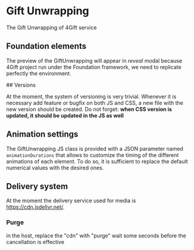 # Gift Unwrapping
The Gift Unwrapping of 4Gift service

## Foundation elements

The preview of the GiftUnwrapping will appear in _reveal_ modal because 4Gift project run under the Foundation framework, we need to replicate perfectly the environment.

## Versions

At the moment, the system of versioning is very trivial.
Whenever it is necessary add feature or bugfix on both JS and CSS, a new file with the new version should be created.
Do not forget: **when CSS version is updated, it should be updated in the JS as well**

## Animation settings
The GiftUnwrapping JS class is provided with a JSON parameter named `animationDurations` that allows to customize the timing of the different animations of each element. To do so, it is sufficient to replace the default numerical values with the desired ones.

## Delivery system
At the moment the delivery service used for media is https://cdn.jsdelivr.net/.
### Purge
in the host, replace the "cdn" with "purge" wait some seconds before the cancellation is effective